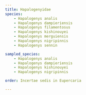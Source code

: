 ```yaml
---
title: Hapalogenyidae
species:
    - Hapalogenys analis
    - Hapalogenys dampieriensis
    - Hapalogenys filamentosus
    - Hapalogenys kishinouyei
    - Hapalogenys merguiensis
    - Hapalogenys nigripinnis
    - Hapalogenys sennin

sampled_species:
    - Hapalogenys analis
    - Hapalogenys dampieriensis
    - Hapalogenys kishinouyei
    - Hapalogenys nigripinnis

order: Incertae sedis in Eupercaria

---
```

